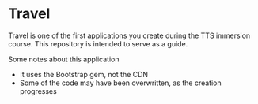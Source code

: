 # Travel

Travel is one of the first applications you create during the TTS immersion course.  This repository is intended to serve as a guide.  

Some notes about this application
  - It uses the Bootstrap gem, not the CDN
  - Some of the code may have been overwritten, as the creation progresses

  